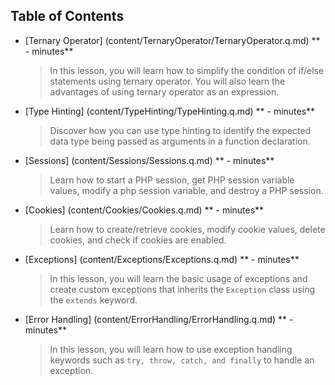 ## Table of Contents

* [Ternary Operator] (content/TernaryOperator/TernaryOperator.q.md) ** - minutes**
    > In this lesson, you will learn how to simplify the condition of if/else statements using ternary operator. You will also learn the advantages of using ternary operator as an expression.

* [Type Hinting] (content/TypeHinting/TypeHinting.q.md) ** - minutes**
    > Discover how you can use type hinting to identify the expected data type being passed as arguments in a function declaration. 
 
* [Sessions] (content/Sessions/Sessions.q.md) ** - minutes**
    > Learn how to start a PHP session, get PHP session variable values, modify a php session variable, and destroy a PHP session.

* [Cookies] (content/Cookies/Cookies.q.md) ** - minutes**
    > Learn how to create/retrieve cookies, modify cookie values, delete cookies, and check if cookies are enabled.

* [Exceptions] (content/Exceptions/Exceptions.q.md) ** - minutes**
    > In this lesson, you will learn the basic usage of exceptions and create custom exceptions that inherits the `Exception` class using the `extends` keyword.

* [Error Handling] (content/ErrorHandling/ErrorHandling.q.md) ** - minutes**
    > In this lesson, you will learn how to use exception handling keywords such as `try, throw, catch, and finally` to handle an exception.